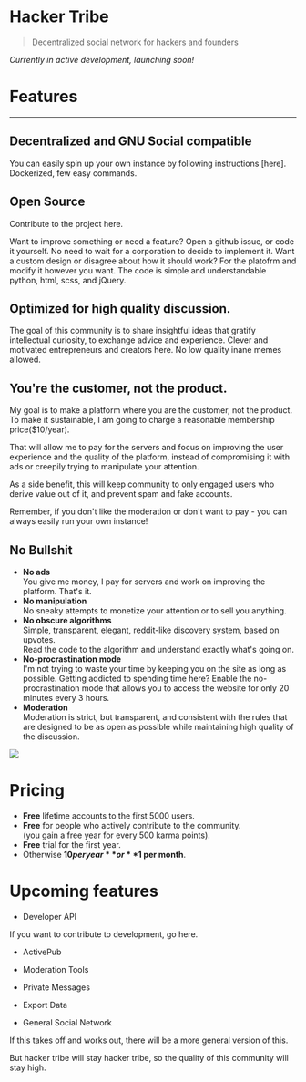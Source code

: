 # Hacker Tribe

> Decentralized social network for hackers and founders

*Currently in active development, launching soon!*

<!-- [![Join the chat at https://gitter.im/raymestalez/fictionhub](https://badges.gitter.im/Join%20Chat.svg)](https://gitter.im/raymestalez/fictionhub?utm_source=badge&utm_medium=badge&utm_campaign=pr-badge&utm_content=badge) -->

# Features

* * *

## Decentralized and GNU Social compatible

You can easily spin up your own instance by following instructions [here]. Dockerized, few easy commands.

## Open Source

Contribute to the project here.

Want to improve something or need a feature? Open a github issue, or code it yourself. No need to wait for a corporation to decide to implement it. Want a custom design or disagree about how it should work? For the platofrm and modify it however you want. The code is simple and understandable python, html, scss, and jQuery.

## Optimized for high quality discussion.

The goal of this community is to share insightful ideas that gratify intellectual curiosity, to exchange advice and experience. Clever and motivated entrepreneurs and creators here. No low quality inane memes allowed.

## You're the customer, not the product.

My goal is to make a platform where you are the customer, not the product. To make it sustainable, I am going to charge a reasonable membership price($10/year).

That will allow me to pay for the servers and focus on improving the user experience and the quality of the platform, instead of compromising it with ads or creepily trying to manipulate your attention.

As a side benefit, this will keep community to only engaged users who derive value out of it, and prevent spam and fake accounts.

Remember, if you don't like the moderation or don't want to pay - you can always easily run your own instance!

## No Bullshit

- **No ads**  
You give me money, I pay for servers and work on improving the platform. That's it.
- **No manipulation**  
No sneaky attempts to monetize your attention or to sell you anything.
- **No obscure algorithms**  
  Simple, transparent, elegant, reddit-like discovery system, based on upvotes.  
  Read the code to the algorithm and understand exactly what's going on.
- **No-procrastination mode**  
  I'm not trying to waste your time by keeping you on the site as long as possible. Getting addicted to spending time here? Enable the no-procrastination mode that allows you to access the website for only 20 minutes every 3 hours.
- **Moderation**  
  Moderation is strict, but transparent, and consistent with the rules that are designed to be as open as possible while maintaining high quality of the discussion.<span id="screenshots"></span>


![](https://raw.githubusercontent.com/raymestalez/nexus/master/fictionhub/media/images/browsepage-1.png)

<span id="pricing"></span>

# Pricing

-   **Free** lifetime accounts to the first 5000 users.
-   **Free** for people who actively contribute to the community.  
    (you gain a free year for every 500 karma points).
-   **Free** trial for the first year.
-   Otherwise **$10 per year** or **$1 per month**.

<span id="upcoming"></span>

# Upcoming features

- Developer API

If you want to contribute to development, go here.

- ActivePub

- Moderation Tools

- Private Messages

- Export Data

- General Social Network

If this takes off and works out, there will be a more general version of this.

But hacker tribe will stay hacker tribe, so the quality of this community will stay high.
